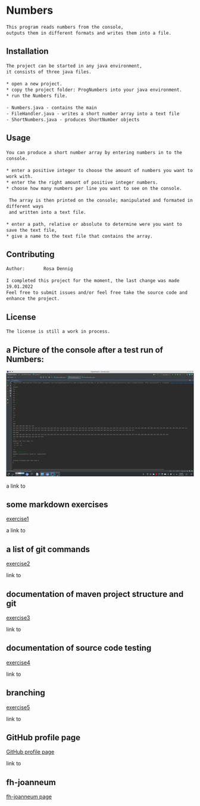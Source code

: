 # Numbers

```
This program reads numbers from the console,
outputs them in different formats and writes them into a file.
```


## Installation
```
The project can be started in any java environment,
it consists of three java files.

* open a new project.
* copy the project folder: ProgNumbers into your java environment. 
* run the Numbers file.

- Numbers.java - contains the main
- FileHandler.java - writes a short number array into a text file
- ShortNumbers.java - produces ShortNumber objects
```


## Usage

```
You can produce a short number array by entering numbers in to the console.

* enter a positive integer to choose the amount of numbers you want to work with.
* enter the the right amount of positive integer numbers.
* choose how many numbers per line you want to see on the console.

 The array is then printed on the console; manipulated and formated in different ways
 and written into a text file. 

* enter a path, relative or absolute to determine were you want to save the text file,
* give a name to the text file that contains the array. 
```

## Contributing
```
Author:       Rosa Dennig

I completed this project for the moment, the last change was made  19.01.2022
Feel free to submit issues and/or feel free take the source code and enhance the project.
```
## License
```
The license is still a work in process.
```

## a Picture of the console after a test run of Numbers:
![numbers](numberstest.png)


a link to
## some markdown exercises

[exercise1](./exercise1.md)

a link to
## a list of git commands 

[exercise2](exercise2.md)

link to
## documentation of maven project structure and git
[exercise3](exercise3.md)

link to
## documentation of source code testing
[exercise4](exercise4.md)

link to
## branching
[exercise5](exercise5.md)


link to 
## GitHub profile page

[GitHub profile page ](https://github.com/rosaDennig)

link to
## fh-joanneum

[fh-joanneum page](https://www.fh-joanneum.at/)





